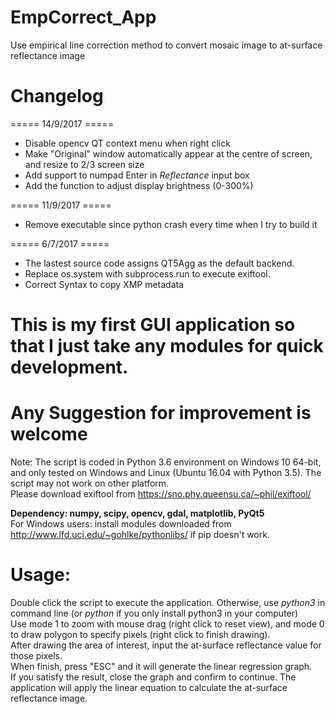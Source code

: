 # EmpCorrect_App
Use empirical line correction method to convert mosaic image to at-surface reflectance image
# Changelog
===== 14/9/2017 =====
- Disable opencv QT context menu when right click
- Make "Original" window automatically appear at the centre of screen, and resize to 2/3 screen size
- Add support to numpad Enter in _Reflectance_ input box  
- Add the function to adjust display brightness (0-300%)  
  
===== 11/9/2017 =====  
- Remove executable since python crash every time when I try to build it 

=====  6/7/2017 ===== 
- The lastest source code assigns QT5Agg as the default backend.  
- Replace os.system with subprocess.run to execute exiftool.  
- Correct Syntax to copy XMP metadata

# This is my first GUI application so that I just take any modules for quick development.
# Any Suggestion for improvement is welcome

Note: The script is coded in Python 3.6 environment on Windows 10 64-bit, and only tested on Windows and Linux (Ubuntu 16.04 with Python 3.5). The script may not work on other platform.  
Please download exiftool from https://sno.phy.queensu.ca/~phil/exiftool/  
 
__Dependency: numpy, scipy, opencv, gdal, matplotlib, PyQt5__  
For Windows users: install modules downloaded from http://www.lfd.uci.edu/~gohlke/pythonlibs/ if pip doesn't work.  

# Usage:
Double click the script to execute the application. Otherwise, use _python3_ in command line (or _python_ if you only install python3 in your computer)   
Use mode 1 to zoom with mouse drag (right click to reset view), and mode 0 to draw polygon to specify pixels (right click to finish drawing).  
After drawing the area of interest, input the at-surface reflectance value for those pixels.  
When finish, press "ESC" and it will generate the linear regression graph.  
If you satisfy the result, close the graph and confirm to continue. The application will apply the linear equation to calculate the at-surface reflectance image.  

